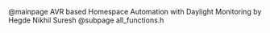 @mainpage AVR based Homespace Automation with Daylight Monitoring by Hegde Nikhil Suresh
@subpage all_functions.h
